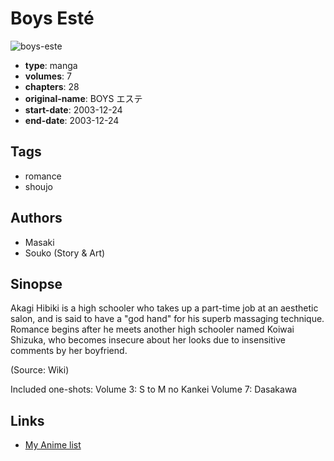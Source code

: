 # Boys Esté

![boys-este](https://cdn.myanimelist.net/images/manga/1/173662.jpg)

-   **type**: manga
-   **volumes**: 7
-   **chapters**: 28
-   **original-name**: BOYS エステ
-   **start-date**: 2003-12-24
-   **end-date**: 2003-12-24

## Tags

-   romance
-   shoujo

## Authors

-   Masaki
-   Souko (Story & Art)

## Sinopse

Akagi Hibiki is a high schooler who takes up a part-time job at an aesthetic salon, and is said to have a "god hand" for his superb massaging technique. Romance begins after he meets another high schooler named Koiwai Shizuka, who becomes insecure about her looks due to insensitive comments by her boyfriend.

(Source: Wiki)

Included one-shots:
Volume 3: S to M no Kankei
Volume 7: Dasakawa

## Links

-   [My Anime list](https://myanimelist.net/manga/3297/Boys_Esté)
